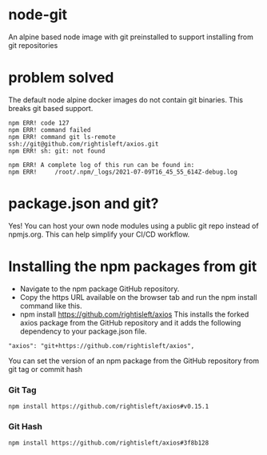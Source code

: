# node-git
An alpine based node image with git preinstalled to support installing from git repositories

# problem solved
The default node alpine docker images do not contain git binaries. This breaks git based support.

```
npm ERR! code 127
npm ERR! command failed
npm ERR! command git ls-remote ssh://git@github.com/rightisleft/axios.git
npm ERR! sh: git: not found

npm ERR! A complete log of this run can be found in:
npm ERR!     /root/.npm/_logs/2021-07-09T16_45_55_614Z-debug.log
```
# package.json and git?
Yes! You can host your own node modules using a public git repo instead of npmjs.org. This can help simplify your CI/CD workflow.
# Installing the npm packages from git

* Navigate to the npm package GitHub repository.
* Copy the https URL available on the browser tab and run the npm install command like this.
* npm install https://github.com/rightisleft/axios
This installs the forked axios package from the GitHub repository and it adds the following dependency to your package.json file.

```
"axios": "git+https://github.com/rightisleft/axios",
```

You can set the version of an npm package from the GitHub repository from git tag or commit hash

### Git Tag
```
npm install https://github.com/rightisleft/axios#v0.15.1
```

 ### Git Hash
```
npm install https://github.com/rightisleft/axios#3f8b128
```